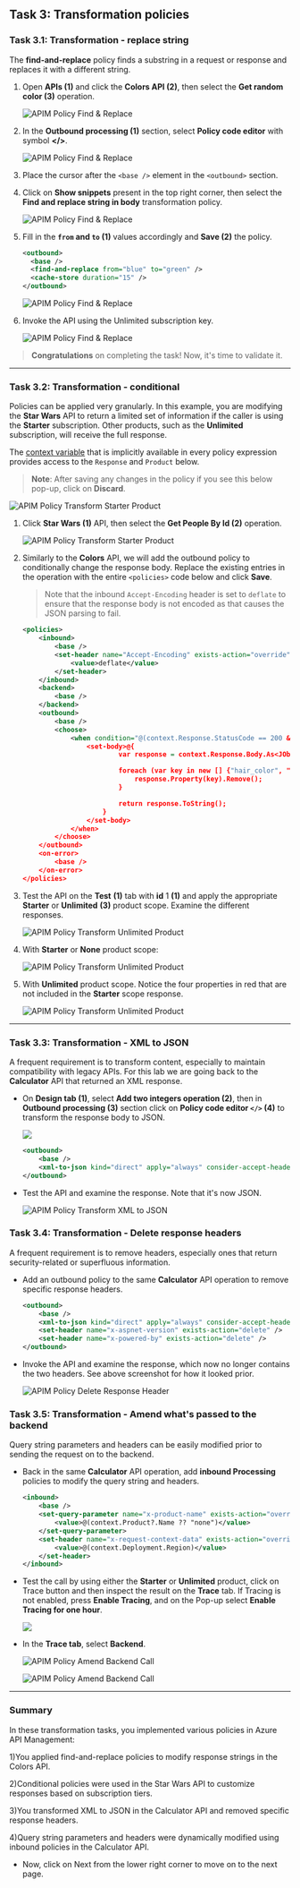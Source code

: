 ## Task 3: Transformation policies

### Task 3.1: Transformation - replace string

The **find-and-replace** policy finds a substring in a request or response and replaces it with a different string.

1. Open **APIs (1)** and click the **Colors API (2)**, then select the **Get random color (3)** operation.

      ![APIM Policy Find & Replace](media/15.png)
  
1. In the **Outbound processing (1)** section, select **Policy code editor** with symbol **</>**.

      ![APIM Policy Find & Replace](media/c.png)
  
1. Place the cursor after the `<base />` element in the `<outbound>` section.
1. Click on **Show snippets** present in the top right corner, then select the **Find and replace string in body** transformation policy.  

      ![APIM Policy Find & Replace](media/16.png)

1. Fill in the **`from` and `to` (1)** values accordingly and **Save (2)** the policy.

     ```xml  
    <outbound>
       <base />
       <find-and-replace from="blue" to="green" />
       <cache-store duration="15" />
   </outbound>
     ```

      ![APIM Policy Find & Replace](media/bluegreen.png)

1. Invoke the API using the Unlimited subscription key.

      ![APIM Policy Find & Replace](media/green.png)

> **Congratulations** on completing the task! Now, it's time to validate it.
<validation step="45b2075d-29c8-4f18-8ec1-c67ed80a1934" />

---

### Task 3.2: Transformation - conditional

Policies can be applied very granularly. In this example, you are modifying the **Star Wars** API to return a limited set of information if the caller is using the **Starter** subscription. Other products, such as the **Unlimited** subscription, will receive the full response.  

The [context variable](https://docs.microsoft.com/en-us/azure/api-management/api-management-policy-expressions#ContextVariables) that is implicitly available in every policy expression provides access to the `Response` and `Product` below. 

> **Note**: After saving any changes in the policy if you see this below pop-up, click on **Discard**.

  ![APIM Policy Transform Starter Product](media/note.png)

1. Click **Star Wars (1)** API, then select the **Get People By Id (2)** operation.

      ![APIM Policy Transform Starter Product](media/19.png)
  
1. Similarly to the **Colors** API, we will add the outbound policy to conditionally change the response body. Replace the existing entries in the operation with the entire `<policies>` code below and click **Save**. 

    >Note that the inbound `Accept-Encoding` header is set to `deflate` to ensure that the response body is not encoded as that causes the JSON parsing to fail.  

    ```xml
    <policies>
        <inbound>
            <base />
            <set-header name="Accept-Encoding" exists-action="override">
                <value>deflate</value>
            </set-header>
        </inbound>
        <backend>
            <base />
        </backend>
        <outbound>
            <base />
            <choose>
                <when condition="@(context.Response.StatusCode == 200 && context.Product?.Name != "Unlimited")">
                    <set-body>@{
                            var response = context.Response.Body.As<JObject>();

                            foreach (var key in new [] {"hair_color", "skin_color", "eye_color", "gender"}) {
                                response.Property(key).Remove();
                            }

                            return response.ToString();
                        }
                    </set-body>
                </when>
            </choose>
        </outbound>
        <on-error>
            <base />
        </on-error>
    </policies>
    ```

1. Test the API on the **Test** **(1)** tab with **id** 1 **(1)** and apply the appropriate **Starter** or **Unlimited** **(3)** product scope. Examine the different responses.

      ![APIM Policy Transform Unlimited Product](media/set-people-id.png)

1. With **Starter** or **None** product scope:

      ![APIM Policy Transform Unlimited Product](media/20.png)

1. With **Unlimited** product scope. Notice the four properties in red that are not included in the **Starter** scope response.

      ![APIM Policy Transform Unlimited Product](media/21.png)

---

### Task 3.3: Transformation - XML to JSON

A frequent requirement is to transform content, especially to maintain compatibility with legacy APIs. For this lab we are going back to the **Calculator** API that returned an XML response. 

- On **Design tab (1)**, select **Add two integers operation (2)**, then in **Outbound processing (3)** section click on **Policy code editor `</>` (4)** to transform the response body to JSON.

  ![](media/d.png)

  ```xml
  <outbound>
      <base />
      <xml-to-json kind="direct" apply="always" consider-accept-header="false" />
  </outbound>
  ```

- Test the API and examine the response. Note that it's now JSON.

  ![APIM Policy Transform XML to JSON](media/22.png)

### Task 3.4: Transformation - Delete response headers

A frequent requirement is to remove headers, especially ones that return security-related or superfluous information.

- Add an outbound policy to the same **Calculator** API operation to remove specific response headers.

  ```xml
  <outbound>
      <base />
      <xml-to-json kind="direct" apply="always" consider-accept-header="false" />
      <set-header name="x-aspnet-version" exists-action="delete" />
      <set-header name="x-powered-by" exists-action="delete" />
  </outbound>
  ```

- Invoke the API and examine the response, which now no longer contains the two headers. See above screenshot for how it looked prior.

  ![APIM Policy Delete Response Header](media/23.png)

### Task 3.5: Transformation - Amend what's passed to the backend

Query string parameters and headers can be easily modified prior to sending the request on to the backend. 

- Back in the same **Calculator** API operation, add **inbound Processing** policies to modify the query string and headers. 

  ```xml
  <inbound>
      <base />
      <set-query-parameter name="x-product-name" exists-action="override">
          <value>@(context.Product?.Name ?? "none")</value>
      </set-query-parameter>
      <set-header name="x-request-context-data" exists-action="override">
          <value>@(context.Deployment.Region)</value>
      </set-header>
  </inbound>
  ```

- Test the call by using either the **Starter** or **Unlimited** product, click on Trace button and then inspect the result on the **Trace** tab. If Tracing is not enabled, press **Enable Tracing**, and on the Pop-up select **Enable Tracing for one hour**.

  ![](media/trace.png)

- In the **Trace tab**, select **Backend**.

  ![APIM Policy Amend Backend Call](media/24.png)

  ![APIM Policy Amend Backend Call](media/25.png)

---
### Summary
In these transformation tasks, you implemented various policies in Azure API Management:

1)You applied find-and-replace policies to modify response strings in the Colors API.

2)Conditional policies were used in the Star Wars API to customize responses based on subscription tiers.

3)You transformed XML to JSON in the Calculator API and removed specific response headers.

4)Query string parameters and headers were dynamically modified using inbound policies in the Calculator API.

- Now, click on Next from the lower right corner to move on to the next page.
